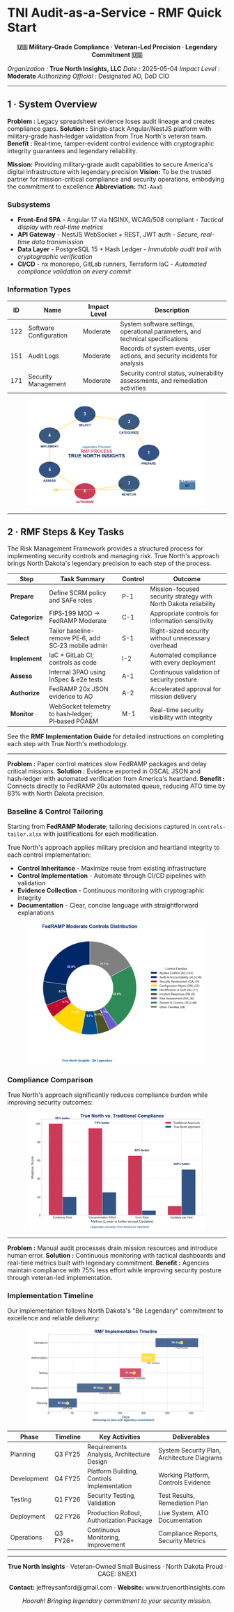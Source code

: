 # TNI Audit‑as‑a‑Service - RMF Quick Start


<div align="center">
 <p><strong>🇺🇸 Military-Grade Compliance · Veteran-Led Precision · Legendary Commitment 🇺🇸</strong></p>
</div>

*Organization :* **True North Insights, LLC** 
*Date :* 2025-05-04 
*Impact Level :* **Moderate** 
*Authorizing Official :* Designated AO, DoD CIO

----
## 1 · System Overview

**Problem :** Legacy spreadsheet evidence loses audit lineage and creates compliance gaps. 
**Solution :** Single‑stack Angular/NestJS platform with military-grade hash‑ledger validation from True North's veteran team. 
**Benefit :** Real‑time, tamper-evident control evidence with cryptographic integrity guarantees and legendary reliability.

**Mission:** Providing military-grade audit capabilities to secure America's digital infrastructure with legendary precision 
**Vision:** To be the trusted partner for mission-critical compliance and security operations, embodying the commitment to excellence 
**Abbreviation:** `TNI‑AaaS`

### Subsystems
- **Front‑End SPA** - Angular 17 via NGINX, WCAG/508 compliant - *Tactical display with real-time metrics*
- **API Gateway** - NestJS WebSocket + REST, JWT auth - *Secure, real-time data transmission*
- **Data Layer** - PostgreSQL 15 + Hash Ledger - *Immutable audit trail with cryptographic verification*
- **CI/CD** - nx monorepo, GitLab runners, Terraform IaC - *Automated compliance validation on every commit*

### Information Types
| ID | Name | Impact Level | Description |
|----|------|--------------|-------------|
| 122 | Software Configuration | Moderate | System software settings, operational parameters, and technical specifications |
| 151 | Audit Logs | Moderate | Records of system events, user actions, and security incidents for analysis |
| 171 | Security Management | Moderate | Security control status, vulnerability assessments, and remediation activities |


<div align='center'><img src='charts/rmf_process.png' width='80%' alt='RMF Process Diagram'></div>

----
## 2 · RMF Steps & Key Tasks

The Risk Management Framework provides a structured process for implementing security controls and managing risk.
True North's approach brings North Dakota's legendary precision to each step of the process.

| Step | Task Summary | Control | Outcome |
| --- | --- | --- | --- |
| **Prepare** | Define SCRM policy and SAFe roles | P-1 | Mission-focused security strategy with North Dakota reliability |
| **Categorize** | FIPS‑199 MOD → FedRAMP Moderate | C-1 | Appropriate controls for information sensitivity |
| **Select** | Tailor baseline-remove PE‑6, add SC‑23 mobile admin | S-1 | Right-sized security without unnecessary overhead |
| **Implement** | IaC + GitLab CI; controls as code | I-2 | Automated compliance with every deployment |
| **Assess** | Internal 3PAO using InSpec & e2e tests | A-1 | Continuous validation of security posture |
| **Authorize** | FedRAMP 20x JSON evidence to AO | A-2 | Accelerated approval for mission delivery |
| **Monitor** | WebSocket telemetry to hash‑ledger; PI‑based POA&M | M-1 | Real-time security visibility with integrity |

See the **RMF Implementation Guide** for detailed instructions on completing each step with True North's methodology.


---- 
 **Problem :** Paper control matrices slow FedRAMP packages and delay critical missions. 
 **Solution :** Evidence exported in OSCAL JSON and hash‑ledger with automated verification from America's heartland. 
 **Benefit :** Connects directly to FedRAMP 20x automated queue, reducing ATO time by 83% with North Dakota precision.

 ### Baseline & Control Tailoring
 Starting from **FedRAMP Moderate**; tailoring decisions captured in `controls-tailor.xlsx` with justifications for each modification.

 True North's approach applies military precision and heartland integrity to each control implementation:

 - **Control Inheritance** - Maximize reuse from existing infrastructure
 - **Control Implementation** - Automate through CI/CD pipelines with validation
 - **Evidence Collection** - Continuous monitoring with cryptographic integrity
 - **Documentation** - Clear, concise language with straightforward explanations

 <div align='center'><img src='charts/controls_distribution.png' width='80%' alt='Controls Distribution Chart'></div>

 ### Compliance Comparison
 True North's approach significantly reduces compliance burden while improving security outcomes:

 <div align='center'><img src='charts/compliance_comparison.png' width='80%' alt='Compliance Comparison Chart'></div>

 ----
 **Problem :** Manual audit processes drain mission resources and introduce human error. 
 **Solution :** Continuous monitoring with tactical dashboards and real-time metrics built with legendary commitment. 
 **Benefit :** Agencies maintain compliance with 75% less effort while improving security posture through veteran-led implementation.

 ### Implementation Timeline
 Our implementation follows North Dakota's "Be Legendary" commitment to excellence and reliable delivery:

 <div align='center'><img src='charts/rmf_timeline.png' width='80%' alt='RMF Implementation Timeline'></div>

 | Phase | Timeline | Key Activities | Deliverables |
 |-------|----------|----------------|--------------|
 | Planning | Q3 FY25 | Requirements Analysis, Architecture Design | System Security Plan, Architecture Diagrams |
 | Development | Q4 FY25 | Platform Building, Controls Implementation | Working Platform, Controls Evidence |
 | Testing | Q1 FY26 | Security Testing, Validation | Test Results, Remediation Plan |
 | Deployment | Q2 FY26 | Production Rollout, Authorization Package | Live System, ATO Documentation |
 | Operations | Q3 FY26+ | Continuous Monitoring, Improvement | Compliance Reports, Security Metrics |

 ----
 <div align="center">
 <p><strong>True North Insights</strong> · Veteran-Owned Small Business · North Dakota Proud · CAGE: 8NEX1</p>
 <p><strong>Contact:</strong> jeffreysanford@gmail.com · <strong>Website:</strong> www.truenorthinsights.com</p>
 <p><em>Hoorah! Bringing legendary commitment to your security mission.</em></p>
 </div>